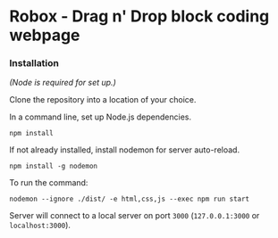 # Robox - Drag n' Drop block coding webpage

### Installation

*(Node is required for set up.)*

Clone the repository into a location of your choice.

In a command line, set up Node.js dependencies.

```
npm install
```

If not already installed, install nodemon for server auto-reload.

```
npm install -g nodemon
```

To run the command:

```
nodemon --ignore ./dist/ -e html,css,js --exec npm run start
```

Server will connect to a local server on port `3000` (`127.0.0.1:3000` or `localhost:3000`).